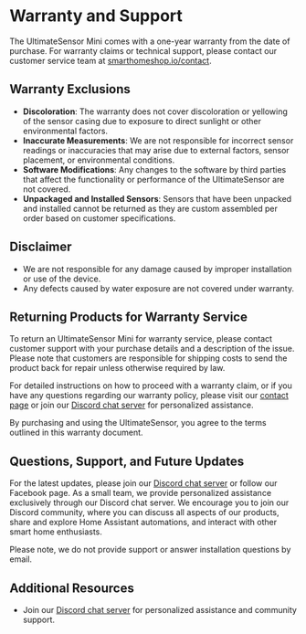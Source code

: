 # Warranty and Support

The UltimateSensor Mini comes with a one-year warranty from the date of purchase. For warranty claims or technical support, please contact our customer service team at [smarthomeshop.io/contact](https://smarthomeshop.io/contact).

## Warranty Exclusions

- **Discoloration**: The warranty does not cover discoloration or yellowing of the sensor casing due to exposure to direct sunlight or other environmental factors.
- **Inaccurate Measurements**: We are not responsible for incorrect sensor readings or inaccuracies that may arise due to external factors, sensor placement, or environmental conditions.
- **Software Modifications**: Any changes to the software by third parties that affect the functionality or performance of the UltimateSensor are not covered.
- **Unpackaged and Installed Sensors**: Sensors that have been unpacked and installed cannot be returned as they are custom assembled per order based on customer specifications.

## Disclaimer
- We are not responsible for any damage caused by improper installation or use of the device.
- Any defects caused by water exposure are not covered under warranty.

## Returning Products for Warranty Service

To return an UltimateSensor Mini for warranty service, please contact customer support with your purchase details and a description of the issue. Please note that customers are responsible for shipping costs to send the product back for repair unless otherwise required by law.

For detailed instructions on how to proceed with a warranty claim, or if you have any questions regarding our warranty policy, please visit our [contact page](https://smarthomeshop.io/contact) or join our [Discord chat server](https://smarthomeshop.io/discord) for personalized assistance.

By purchasing and using the UltimateSensor, you agree to the terms outlined in this warranty document. 

## Questions, Support, and Future Updates

For the latest updates, please join our [Discord chat server](https://smarthomeshop.io/discord) or follow our Facebook page. As a small team, we provide personalized assistance exclusively through our Discord chat server. We encourage you to join our Discord community, where you can discuss all aspects of our products, share and explore Home Assistant automations, and interact with other smart home enthusiasts.

Please note, we do not provide support or answer installation questions by email.

## Additional Resources

- Join our [Discord chat server](https://smarthomeshop.io/discord) for personalized assistance and community support.